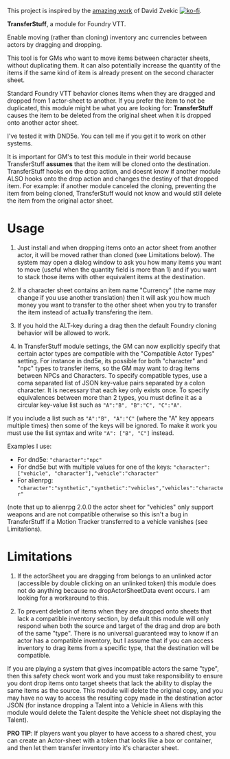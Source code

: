 This project is inspired by the [amazing work](https://github.com/David-Zvekic/DragTransfer) of David Zvekic [![ko-fi](https://ko-fi.com/img/githubbutton_sm.svg)](https://ko-fi.com/davidzvekic).

**TransferStuff**, a module for Foundry VTT.

Enable moving (rather than cloning) inventory anc currencies between actors by dragging and dropping.

This tool is for GMs who want to move items between character sheets, without duplicating them. It can also potentially increase the quantity of the items if the same kind of item is already present on the second character sheet.

Standard Foundry VTT behavior clones items when they are dragged and dropped from 1 actor-sheet to another. If you prefer the item to not be duplicated, this module might be what you are looking for: **TransferStuff** causes the item to be deleted from the original sheet when it is dropped onto another actor sheet.

I've tested it with DND5e. You can tell me if you get it to work on other systems.

It is important for GM's to test this module in their world because TransferStuff **assumes** that the item will be cloned onto the destination. TransferStuff hooks on the drop action, and doesnt know if another module ALSO hooks onto the drop action and changes the destiny of that dropped item. For example: if another module canceled the cloning, preventing the item from being cloned, TransferStuff would not know and would still delete the item from the original actor sheet.

# Usage

1. Just install and when dropping items onto an actor sheet from another actor, it will be moved rather than cloned (see Limitations below). The system may open a dialog window to ask you how many items you want to move (useful when the quantity field is more than 1) and if you want to stack those items with other equivalent items at the destination.

2. If a character sheet contains an item name "Currency" (the name may change if you use another translation) then it will ask you how much money you want to transfer to the other sheet when you try to transfer the item instead of actually transfering the item.

3. If you hold the ALT-key during a drag then the default Foundry cloning behavior will be allowed to work.

4. In TransferStuff module settings, the GM can now explicitly specify that certain actor types are compatible with the "Compatible Actor Types" setting. For instance in dnd5e, its possible for both "character" and "npc" types to transfer items, so the GM may want to drag items between NPCs and Characters. To specify compatible types, use a coma separated list of JSON key-value pairs separated by a colon character. It is necessary that each key only exists once. To specify equivalences between more than 2 types, you must define it as a circular key-value list such as `"A":"B", "B":"C", "C":"A"`.

If you include a list such as `"A":"B", "A":"C"` (where the "A" key appears multiple times) then some of the keys will be ignored. To make it work you must use the list syntax and write `"A": ["B", "C"]` instead.

Examples I use:

* For dnd5e: `"character":"npc"`
* For dnd5e but with multiple values for one of the keys: `"character":["vehicle", "character"],"vehicle":"character"`
* For alienrpg: `"character":"synthetic","synthetic":"vehicles","vehicles":"character"`

(note that up to alienrpg 2.0.0 the actor sheet for "vehicles" only support weapons and are not compatible otherwise so this isn't a bug in TransferStuff if a Motion Tracker transferred to a vehicle vanishes (see Limitations).


# Limitations

1) If the actorSheet you are dragging from belongs to an unlinked actor (accessible by double clicking on an unlinked token) this module does not do anything because no dropActorSheetData event occurs. I am looking for a workaround to this.

2) To prevent deletion of items when they are dropped onto sheets that lack a compatible inventory section, by default this module will only respond when both the source and target of the drag and drop are both of the same "type". There is no universal guaranteed way to know if an actor has a compatible inventory, but I assume that if you can access inventory to drag items from a specific type, that the destination will be compatible.

If you are playing a system that gives incompatible actors the same "type", then this safety check wont work and you must take responsibility to ensure you dont drop items onto target sheets that lack the ability to display the same items as the source. This module will delete the original copy, and you may have no way to access the resulting copy made in the destination actor JSON (for instance dropping a Talent into a Vehicle in Aliens with this module would delete the Talent despite the Vehicle sheet not displaying the Talent).

**PRO TIP**: If players want you player to have access to a shared chest, you can create an Actor-sheet with a token that looks like a box or container, and then let them transfer inventory into it's character sheet.

